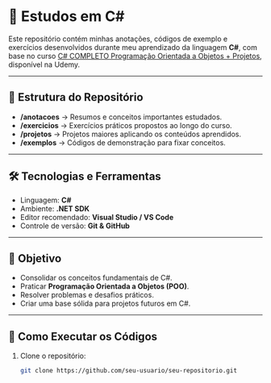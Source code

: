 ﻿# 📘 Estudos em C#  

Este repositório contém minhas anotações, códigos de exemplo e exercícios desenvolvidos durante meu aprendizado da linguagem **C#**, com base no curso [C# COMPLETO Programação Orientada a Objetos + Projetos](https://www.udemy.com/course-dashboard-redirect/?course_id=5224172), disponível na Udemy.  

---

## 📂 Estrutura do Repositório  

- **/anotacoes** → Resumos e conceitos importantes estudados.  
- **/exercicios** → Exercícios práticos propostos ao longo do curso.  
- **/projetos** → Projetos maiores aplicando os conteúdos aprendidos.  
- **/exemplos** → Códigos de demonstração para fixar conceitos.  

--- 

## 🛠️ Tecnologias e Ferramentas  

- Linguagem: **C#**  
- Ambiente: **.NET SDK**  
- Editor recomendado: **Visual Studio / VS Code**  
- Controle de versão: **Git & GitHub**  

---

## 🎯 Objetivo  

- Consolidar os conceitos fundamentais de C#.  
- Praticar **Programação Orientada a Objetos (POO)**.  
- Resolver problemas e desafios práticos.  
- Criar uma base sólida para projetos futuros em C#.  

---

## 🚀 Como Executar os Códigos  

1. Clone o repositório:  
   ```bash
   git clone https://github.com/seu-usuario/seu-repositorio.git
